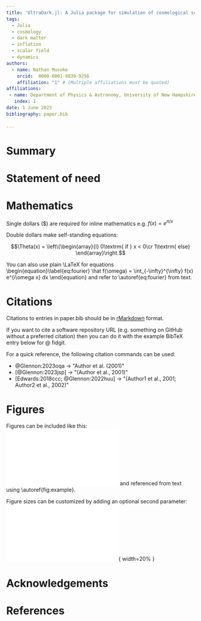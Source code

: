 ```yaml
---
title: 'UltraDark.jl: A Julia package for simulation of cosmological scalar fields'
tags:
  - Julia
  - cosmology
  - dark matter
  - inflation
  - scalar field
  - dynamics
authors:
  - name: Nathan Musoke
    orcid:  0000-0001-9839-9256
    affiliation: "1" # (Multiple affiliations must be quoted)
affiliations:
 - name: Department of Physics & Astronomy, University of New Hampshire, USA
   index: 1
date: 1 June 2023
bibliography: paper.bib

---
```


# Summary


# Statement of need


# Mathematics

Single dollars ($) are required for inline mathematics e.g. $f(x) = e^{\pi/x}$

Double dollars make self-standing equations:

$$\Theta(x) = \left\{\begin{array}{l}
0\textrm{ if } x < 0\cr
1\textrm{ else}
\end{array}\right.$$

You can also use plain \LaTeX for equations
\begin{equation}\label{eq:fourier}
\hat f(\omega) = \int_{-\infty}^{\infty} f(x) e^{i\omega x} dx
\end{equation}
and refer to \autoref{eq:fourier} from text.

# Citations

Citations to entries in paper.bib should be in
[rMarkdown](http://rmarkdown.rstudio.com/authoring_bibliographies_and_citations.html)
format.

If you want to cite a software repository URL (e.g. something on GitHub without a preferred
citation) then you can do it with the example BibTeX entry below for @ fidgit.

For a quick reference, the following citation commands can be used:

- @Glennon:2023oqa  ->  "Author et al. (2001)"
- [@Glennon:2023jsp] -> "(Author et al., 2001)"
- [Edwards:2018ccc; @Glennon:2022huu] -> "(Author1 et al., 2001; Author2 et al., 2002)"

# Figures

Figures can be included like this:
![Caption for example figure.\label{fig:example}](../benchmarks/time_step/cpus.pdf)
and referenced from text using \autoref{fig:example}.

Figure sizes can be customized by adding an optional second parameter:
![Caption for example figure.](../benchmarks/time_step/resol.pdf){ width=20% }

# Acknowledgements


# References

